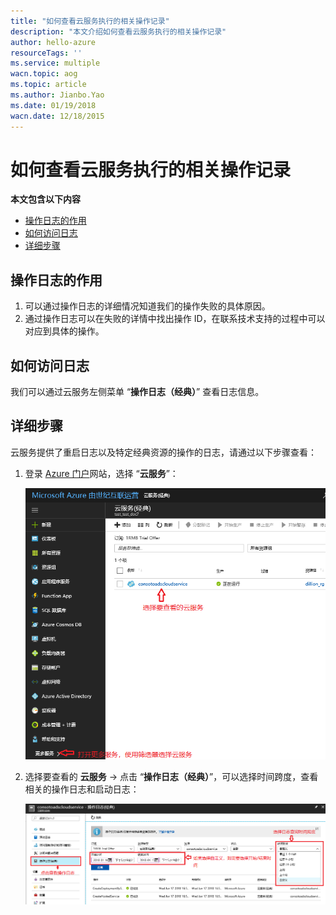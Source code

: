 ```yaml
---
title: "如何查看云服务执行的相关操作记录"
description: "本文介绍如何查看云服务执行的相关操作记录"
author: hello-azure
resourceTags: ''
ms.service: multiple
wacn.topic: aog
ms.topic: article
ms.author: Jianbo.Yao
ms.date: 01/19/2018
wacn.date: 12/18/2015
---
```


# 如何查看云服务执行的相关操作记录

**本文包含以下内容**
- [操作日志的作用](#function)
- [如何访问日志](#access)
- [详细步骤](#detail)

## <a id="function"></a>操作日志的作用

1. 可以通过操作日志的详细情况知道我们的操作失败的具体原因。
2. 通过操作日志可以在失败的详情中找出操作 ID，在联系技术支持的过程中可以对应到具体的操作。

## <a id="access"></a>如何访问日志

我们可以通过云服务左侧菜单 “**操作日志（经典）**” 查看日志信息。

## <a id="detail"></a>详细步骤

云服务提供了重启日志以及特定经典资源的操作的日志，请通过以下步骤查看：

1. 登录 [Azure 门户](https://portal.azure.cn/)网站，选择 “**云服务**”：

    ![](./media/aog-management-portal-how-to-see-operation-log/choose_cloudservice.PNG)

2. 选择要查看的 **云服务** -> 点击 “**操作日志（经典）**”，可以选择时间跨度，查看相关的操作日志和启动日志：

    ![](./media/aog-management-portal-how-to-see-operation-log/operationlog.PNG)
